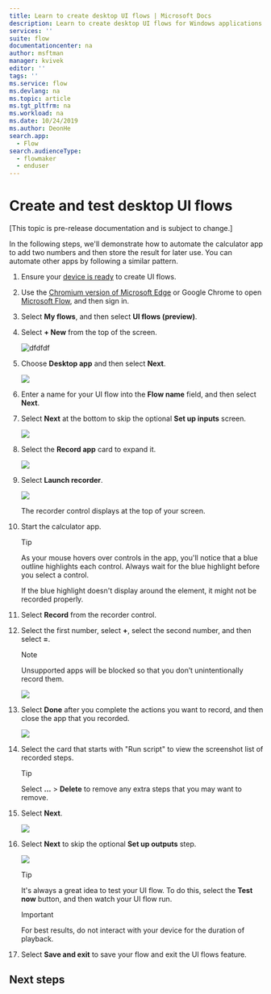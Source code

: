 ```yaml
---
title: Learn to create desktop UI flows | Microsoft Docs
description: Learn to create desktop UI flows for Windows applications.
services: ''
suite: flow
documentationcenter: na
author: msftman
manager: kvivek
editor: ''
tags: ''
ms.service: flow
ms.devlang: na
ms.topic: article
ms.tgt_pltfrm: na
ms.workload: na
ms.date: 10/24/2019
ms.author: DeonHe
search.app: 
  - Flow
search.audienceType: 
  - flowmaker
  - enduser
---
```


# Create and test desktop UI flows

[This topic is pre-release documentation and is subject to change.]

In the following steps, we'll demonstrate how to automate the calculator app to add two numbers and then store the result for later use. You can automate other apps by following a similar pattern.

1. Ensure your [device is ready]() to create UI flows. <!--Todo: link to the prereqs section-->
1.  Use the [Chromium version of Microsoft Edge](https://www.microsoftedgeinsider.com) or Google Chrome to open [Microsoft Flow](https://flow.microsoft.com), and then sign in.

1. Select  **My flows**, and then select **UI flows (preview)**.
1. Select **+ New** from the top of the screen.    

   ![dfdfdf](../media/create-windows-ui-flow/a3b2b3c31c9b2a87c703e0299fd4b225.png "ddfdf")

1.  Choose **Desktop app** and then select **Next**.

    ![](../media/create-windows-ui-flow/5bb2857f2b7400c26e0bd77a274e8a2d.png) 

1.  Enter a name for your UI flow into the **Flow name** field, and then select **Next**.

1.  Select **Next** at the bottom to skip the optional **Set up inputs** screen.

    ![](../media/create-windows-ui-flow/d1ba306e26af36c769b9110c538e1ba3.png)

1.  Select the **Record app** card to expand it.

     ![](../media/create-windows-ui-flow/96b2612205e69dd8e8df8e63e1aed312.png)

1.  Select **Launch recorder**.

    ![](../media/create-windows-ui-flow/9f75c46661c5dd3d33ad280f95c874f9.png)

    The recorder control displays at the top of your screen.

1.  Start the calculator app.

     >[!TIP]
     >As your mouse hovers over controls in the app, you'll notice that a blue outline highlights each control. Always wait for the blue highlight before you select a control.
     >
     >If the blue highlight doesn't display around the element, it might not be
    recorded properly.

1.  Select **Record** from the recorder control.
1.  Select the first number, select **+**, select the second number, and then select **=**.

     <!--todo Is this really necessary?-->
     >[!NOTE] 
     >Unsupported apps will be blocked so that you don’t unintentionally record them.

    ![](../media/create-windows-ui-flow/aca3847b2a1104f3757b755a15019215.png)

1.  Select **Done** after you complete the actions you want to record, and then close the app that you recorded.

    ![](../media/create-windows-ui-flow/b700fb5100e0de146ba3325573d3f0af.png)

1.  Select the card that starts with "Run <app name> script" to view the screenshot list of recorded steps.

     >[!TIP]
     >Select **...** > **Delete** to remove any extra steps that you may want to remove. 
1.  Select **Next**. 

    ![](../media/create-windows-ui-flow/5af823232153f97ecb638284e654f86b.png)

1.  Select **Next** to skip the optional **Set up outputs** step.

    ![](../media/create-windows-ui-flow/ac88c713a644864c4d6eafef598431f8.png)

    >[!TIP]
    >It's always a great idea to test your UI flow. To do this, select the **Test now** button, and then watch your UI flow run.
    
    >[!IMPORTANT]
    >For best results, do not interact with your device for the duration of playback.

1.  Select **Save and exit** to save your flow and exit the UI flows feature.

## Next steps

